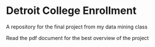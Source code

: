 # Detroit College Enrollment
A repository for the final project from my data mining class

Read the pdf document for the best overview of the project
